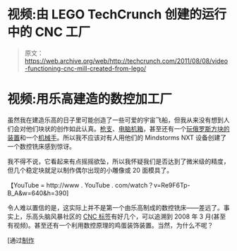 # 视频:由 LEGO TechCrunch 创建的运行中的 CNC 工厂

> 原文：<https://web.archive.org/web/http://techcrunch.com/2011/08/08/video-functioning-cnc-mill-created-from-lego/>

# 视频:用乐高建造的数控加工厂

虽然我在建造乐高的日子里可能创造了一些可爱的宇宙飞船，但我从来没有想到人们会对他们块状的创作如此认真。[枪支](https://web.archive.org/web/20230203135811/https://techcrunch.com/2011/03/07/the-internet-presents-more-lego-guns/)、[电脑机箱](https://web.archive.org/web/20230203135811/https://techcrunch.com/2011/07/23/lego-computer-crunches-efficiently/)，甚至还有一个[玩俄罗斯方块的装置](https://web.archive.org/web/20230203135811/https://techcrunch.com/2010/04/21/lego-robot-plays-tetris/)和一个[机械手](https://web.archive.org/web/20230203135811/https://techcrunch.com/2010/03/03/the-lego-robotic-hand-do-not-get-any-ideas/)。所以我不应该对有人用他们的 Mindstorms NXT 设备创建了一个数控铣床感到惊讶。

我不得不说，它看起来有点摇摇欲坠，所以我怀疑我们是否达到了微米级的精度，但几个稳定块就足以制作偶尔出现的小雕像或 20 面模具了。

【YouTube = http://www . YouTube . com/watch？v=Re9F6Tp-B_A&w=640&h=390]

令人难以置信的是，这实际上并不是第一个由乐高制成的数控铣床——差远了。事实上，乐高头脑风暴社区的 [CNC 标签](https://web.archive.org/web/20230203135811/http://us.mindstorms.lego.com/en-us/Community/NXTLog/DisplayProjectList.aspx?tag=cnc)有好几个，可以追溯到 2008 年 3 月(甚至有视频)。甚至还有一个利用数控原理的鸡蛋装饰装置。当然，为什么不呢？

[通过[制作](https://web.archive.org/web/20230203135811/http://blog.makezine.com/archive/2011/08/mindstorms-cnc-mill.html)
